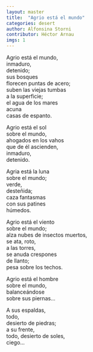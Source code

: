 ```yaml
---
layout: master
title:  "Agrio está el mundo"
categories: desert
author: Alfonsina Storni
contributor: Héctor Arnau
imgs: 1
---
```


Agrio está el mundo,  
inmaduro,   
detenido;  
sus bosques  
florecen puntas de acero;  
suben las viejas tumbas  
a la superficie;  
el agua de los mares  
acuna  
casas de espanto.  

Agrio está el sol  
sobre el mundo,   
ahogados en los vahos  
que de él ascienden,   
inmaduro,   
detenido.  

Agria está la luna  
sobre el mundo;  
verde,  
desteñida;  
caza fantasmas  
con sus patines  
húmedos.  
 
Agrio está el viento  
sobre el mundo;  
alza nubes de insectos muertos,  
se ata, roto,  
a las torres,   
se anuda crespones  
de llanto;  
pesa sobre los techos.  

Agrio está el hombre  
sobre el mundo,   
balanceándose  
sobre sus piernas...  

A sus espaldas,   
todo,   
desierto de piedras;  
a su frente,  
todo, desierto de soles,  
ciego...  
